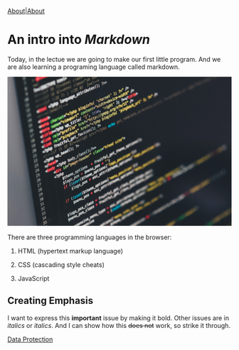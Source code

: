 [About](/about.md)|[About](/blog)

# An intro into *Markdown*

Today, in the lectue we are going to make our first little program. And we are also learning a programing language called markdown.


![coding picture](coding.jpg)

There are three programming languages in the browser:

1. HTML (hypertext markup language)

1. CSS (cascading style cheats)

1. JavaScript


## Creating Emphasis

I want to express this **important** issue by making it bold. Other issues are in *italics* or _italics_. And I can show how this ~~does not~~ work, so strike it through.

[Data Protection](/data-privacy)


